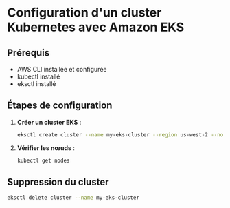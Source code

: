 # Configuration d'un cluster Kubernetes avec Amazon EKS

## Prérequis
- AWS CLI installée et configurée
- kubectl installé
- eksctl installé

## Étapes de configuration
1. **Créer un cluster EKS** :
   ```bash
   eksctl create cluster --name my-eks-cluster --region us-west-2 --nodegroup-name standard-workers --node-type t2.micro --nodes 3
   ```

2. **Vérifier les nœuds** :
   ```bash
   kubectl get nodes
   ```

## Suppression du cluster
   ```bash
   eksctl delete cluster --name my-eks-cluster
   ```
